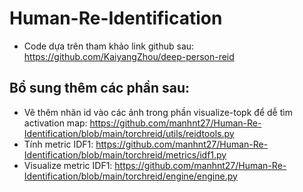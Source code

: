 # Human-Re-Identification
- Code dựa trên tham khảo link github sau: https://github.com/KaiyangZhou/deep-person-reid
## Bổ sung thêm các phần sau:
- Vẽ thêm nhãn id vào các ảnh trong phần visualize-topk để dễ tìm activation map: https://github.com/manhnt27/Human-Re-Identification/blob/main/torchreid/utils/reidtools.py
- Tính metric IDF1: https://github.com/manhnt27/Human-Re-Identification/blob/main/torchreid/metrics/idf1.py
- Visualize metric IDF1: https://github.com/manhnt27/Human-Re-Identification/blob/main/torchreid/engine/engine.py

